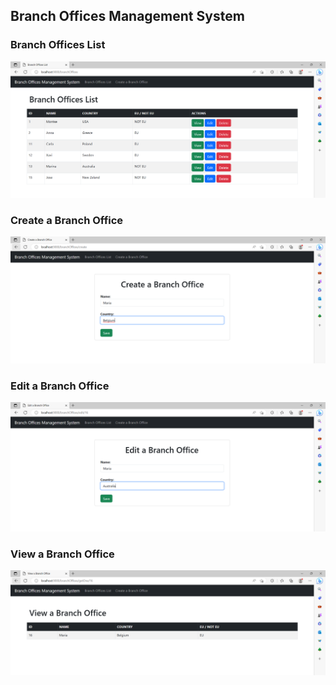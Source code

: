 ## Branch Offices Management System

### Branch Offices List

![branchoffices.PNG](captures%2Fbranchoffices.PNG)

### Create a Branch Office 

![createbranchoffice.PNG](captures%2Fcreatebranchoffice.PNG)

### Edit a Branch Office

![editbranchoffice.PNG](captures%2Feditbranchoffice.PNG)

### View a Branch Office

![onebranchoffice.PNG](captures%2Fonebranchoffice.PNG)

